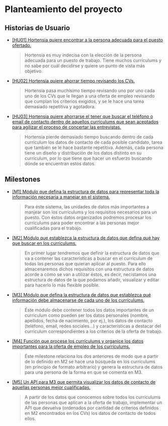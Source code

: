 # Planteamiento del proyecto

## Historias de Usuario

- [[HU01] Hortensia quiere encontrar a la persona adecuada para el puesto ofertado.](https://github.com/aacosa34/Keikaku/issues/7)

  > Hortensia es muy indecisa con la elección de la persona adecuada para un puesto de trabajo. Tiene muchos currículums y no sabe por cuál decidirse y quiere un punto de vista más objetivo.

- [[HU02] Hortensia quiere ahorrar tiempo revisando los CVs.](https://github.com/aacosa34/Keikaku/issues/3)

  > Hortensia pasa muchísimo tiempo revisando uno por uno cada uno de los CVs que le llegan a una oferta de empleo revisando que cumplan los criterios exigidos, y se le hace una tarea demasiado repetitiva y agotadora.

- [[HU03] Hortensia quiere ahorrarse el tener que buscar el teléfono o email de contacto dentro de aquellos currículums que sean aceptados para agilizar el proceso de concertar las entrevistas.](https://github.com/aacosa34/Keikaku/issues/6)
  > Hortensia pierde demasiado tiempo buscando dentro de cada currículum los datos de contacto de cada posible candidato, tarea que también se le hace bastante repetitiva. Además, cada persona tiene un diseño y distribución de los datos distinto en su currículum, por lo que tiene que hacer un esfuerzo buscando dónde se encuentran estos datos.

## Milestones

- [[M1] Módulo que defina la estructura de datos para representar toda la información necesaria a manejar en el sistema.](https://github.com/aacosa34/Keikaku/milestone/7)
  > Para éste sistema, las unidades de datos más importantes a manjear son los currículums y los requisitos necesarios para un puesto. Con éstos datos organizados podremos procesar los currículums para poder encontrar a las personas mejor cualificadas para el trabajo.

- [[M2] Módulo que establezca la estructura de datos que defina qué hay que buscar en los currículums.](https://github.com/aacosa34/Keikaku/milestone/2)
  > En primer lugar tendremos que definir la estructura de datos que va a contener las características a buscar en el currículum de todas las personas que quieran aplicar al puesto. Para ello almacenaremos dichos requisitos con una estructura de datos acorde a cómo se van a utilizar éstos, es decir, necistamos una estructura de datos de la que podamos añadir, visualizar y editar para hacerlo lo más flexible posible.

- [[M3] Módulo que defina la estructura de datos que establezca qué información debe almacenarse de cada uno de los currículums.](https://github.com/aacosa34/Keikaku/milestone/6)
  > Éste módulo debe contener todos los datos importantes de un currículum como pueden ser los datos personales (nombre, apellidos, fecha de nacimiento, por ej.), los datos de contacto (teléfono, email, redes sociales...) y características a destacar del currículum correspondientes a los criterios de la oferta de trabajo.

- [[M4] Función que procese los currículums y organice los datos importantes para la oferta de empleo de los currículums.](https://github.com/aacosa34/Keikaku/milestone/8)
  > Éste milestone relaciona los dos anteriores de modo que a partir de lo definido en M2 se hace una búsqueda en los currículums (en principio de formato arbitrario) y genera la estructura de datos para una persona de la forma en que se comenta en M3.

- [[M5] Un API para M3 que permita visualizar los datos de contacto de aquellas personas mejor cualificadas.](https://github.com/aacosa34/Keikaku/milestone/9)
  > A partir de los datos que conocemos sobre todos los currículums de las personas que aplican a la oferta de trabajo, implementar un API que devuelva (ordenados por cantidad de criterios definidos en M2 encontrados en los CVs) los datos de contacto de todos ellos.
